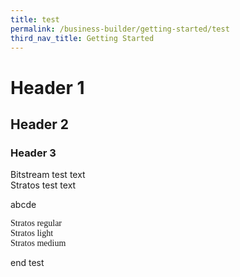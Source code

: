 ```yaml
---
title: test
permalink: /business-builder/getting-started/test
third_nav_title: Getting Started
---
```

# Header 1
## Header 2
### Header 3

<div class="bitstream">
	 Bitstream test text
	</div>

<div class="stratos">
	 Stratos test text
	</div>

abcde

<div style="font-family:stratos, Times New Roman">
	   Stratos regular
</div>

<div style= "font-family:Bitstream, Impact">
	   Stratos light
</div>

<div style="font-family:stratos, Arial Narrow">
	   Stratos medium
</div>
	
end test